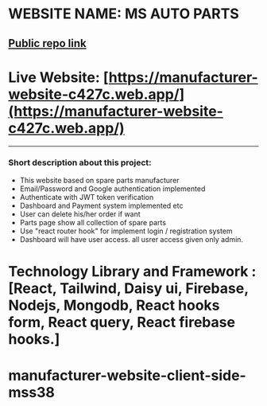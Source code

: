 # WEBSITE NAME: MS AUTO PARTS

## [Public repo link](https://github.com/shamim-5/ms-auto-parts-client-side)
# Live Website: [https://manufacturer-website-c427c.web.app/](https://manufacturer-website-c427c.web.app/)

--------------
### Short description about this project:
<ul>
<li> This website based on spare parts manufacturer</li>
<li>Email/Password and Google authentication implemented</li>
<li>Authenticate with JWT token verification</li>
<li>Dashboard and Payment system implemented etc</li>
<li> User can delete his/her order if want</li>
<li> Parts page show all collection of spare parts</li>
<li> Use "react router hook" for implement login / registration system</li>
<li> Dashboard will have user access. all usrer access given only admin.</li>
</ul>

# Technology Library and Framework : [React, Tailwind, Daisy ui, Firebase, Nodejs, Mongodb, React hooks form, React query, React firebase hooks.]

# manufacturer-website-client-side-mss38
